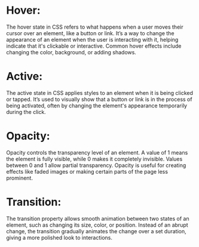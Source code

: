 # Hover:
The hover state in CSS refers to what happens when a user moves their cursor over an element, like a button or link. It’s a way to change the appearance of an element when the user is interacting with it, helping indicate that it's clickable or interactive. Common hover effects include changing the color, background, or adding shadows.

# Active:
The active state in CSS applies styles to an element when it is being clicked or tapped. It’s used to visually show that a button or link is in the process of being activated, often by changing the element's appearance temporarily during the click.

# Opacity:
Opacity controls the transparency level of an element. A value of 1 means the element is fully visible, while 0 makes it completely invisible. Values between 0 and 1 allow partial transparency. Opacity is useful for creating effects like faded images or making certain parts of the page less prominent.

# Transition:
The transition property allows smooth animation between two states of an element, such as changing its size, color, or position. Instead of an abrupt change, the transition gradually animates the change over a set duration, giving a more polished look to interactions.

